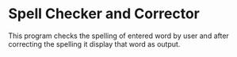 # Spell Checker and Corrector
 This program checks the spelling of entered word by user and after correcting the spelling it display that word as output.
